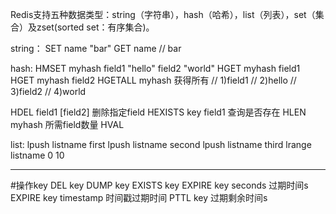 Redis支持五种数据类型：string（字符串），hash（哈希），list（列表），set（集合）及zset(sorted set：有序集合)。

string：
SET name "bar"
GET name
  // bar


hash:
HMSET myhash field1 "hello" field2 "world"
HGET myhash field1
HGET myhash field2
HGETALL myhash   获得所有
  //  1)field1
  //  2)hello
  //  3)field2
  //  4)world

HDEL field1 [field2] 删除指定field
HEXISTS key field1   查询是否存在
HLEN myhash          所需field数量
HVAL


list:
lpush listname first
lpush listname second
lpush listname third
lrange listname 0 10

********************************
#操作key
DEL key
DUMP key
EXISTS key
EXPIRE key seconds   过期时间s
EXPIRE key timestamp 时间戳过期时间
PTTL key             过期剩余时间s
